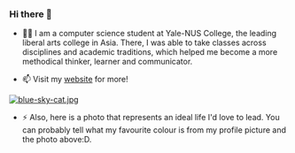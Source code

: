 ### Hi there 👋

- 👨‍💻 I am a computer science student at Yale-NUS College, the leading liberal arts college in Asia. There, I was able to take classes across disciplines and academic traditions, which helped me become a more methodical thinker, learner and communicator. 

- 📫 Visit my [website](https://taoo0316.github.io/) for more!

[![blue-sky-cat.jpg](https://i.postimg.cc/90s2qrTG/blue-sky-cat.jpg)](https://postimg.cc/0KGFT5VQ)

- ⚡ Also, here is a photo that represents an ideal life I'd love to lead. You can probably tell what my favourite colour is from my profile picture and the photo above:D.
